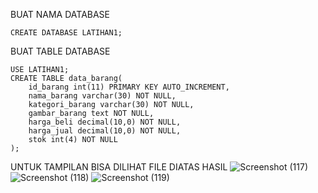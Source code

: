 BUAT NAMA DATABASE
````
CREATE DATABASE LATIHAN1;
````
BUAT TABLE DATABASE
````
USE LATIHAN1;
CREATE TABLE data_barang(
    id_barang int(11) PRIMARY KEY AUTO_INCREMENT,
    nama_barang varchar(30) NOT NULL,
    kategori_barang varchar(30) NOT NULL,
    gambar_barang text NOT NULL,
    harga_beli decimal(10,0) NOT NULL,
    harga_jual decimal(10,0) NOT NULL,
    stok int(4) NOT NULL
);
````
UNTUK TAMPILAN BISA DILIHAT FILE DIATAS
HASIL
![Screenshot (117)](https://user-images.githubusercontent.com/92745982/232947312-db07c81f-fb5b-457d-9d6f-9e3a6b9dd849.png)
![Screenshot (118)](https://user-images.githubusercontent.com/92745982/232950705-5fa9c22e-1712-4c22-b322-23256f93bcfc.png)
![Screenshot (119)](https://user-images.githubusercontent.com/92745982/232950756-f96f132c-ef5c-491b-b226-8c8c922b8f1b.png)
